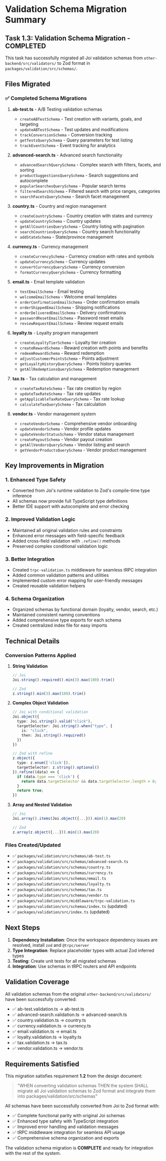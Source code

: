 # Validation Schema Migration Summary

## Task 1.3: Validation Schema Migration - COMPLETED

This task has successfully migrated all Joi validation schemas from `other-backend/src/validators/` to Zod format in `packages/validation/src/schemas/`.

## Files Migrated

### ✅ Completed Schema Migrations

1. **ab-test.ts** - A/B Testing validation schemas
   - `createABTestSchema` - Test creation with variants, goals, and targeting
   - `updateABTestSchema` - Test updates and modifications
   - `trackConversionSchema` - Conversion tracking
   - `getTestsQuerySchema` - Query parameters for test listing
   - `trackEventSchema` - Event tracking for analytics

2. **advanced-search.ts** - Advanced search functionality
   - `advancedSearchQuerySchema` - Complex search with filters, facets, and sorting
   - `productSuggestionsQuerySchema` - Search suggestions and autocomplete
   - `popularSearchesQuerySchema` - Popular search terms
   - `filteredSearchSchema` - Filtered search with price ranges, categories
   - `searchFacetsQuerySchema` - Search facet management

3. **country.ts** - Country and region management
   - `createCountrySchema` - Country creation with states and currency
   - `updateCountrySchema` - Country updates
   - `getAllCountriesQuerySchema` - Country listing with pagination
   - `searchCountriesQuerySchema` - Country search functionality
   - `addStateSchema` - State/province management

4. **currency.ts** - Currency management
   - `createCurrencySchema` - Currency creation with rates and symbols
   - `updateCurrencySchema` - Currency updates
   - `convertCurrencyQuerySchema` - Currency conversion
   - `formatCurrencyQuerySchema` - Currency formatting

5. **email.ts** - Email template validation
   - `testEmailSchema` - Email testing
   - `welcomeEmailSchema` - Welcome email templates
   - `orderConfirmationEmailSchema` - Order confirmation emails
   - `orderShippedEmailSchema` - Shipping notifications
   - `orderDeliveredEmailSchema` - Delivery confirmations
   - `passwordResetEmailSchema` - Password reset emails
   - `reviewRequestEmailSchema` - Review request emails

6. **loyalty.ts** - Loyalty program management
   - `createLoyaltyTierSchema` - Loyalty tier creation
   - `createRewardSchema` - Reward creation with points and benefits
   - `redeemRewardSchema` - Reward redemption
   - `adjustCustomerPointsSchema` - Points adjustment
   - `getLoyaltyHistoryQuerySchema` - Points history queries
   - `getAllRedemptionsQuerySchema` - Redemption management

7. **tax.ts** - Tax calculation and management
   - `createTaxRateSchema` - Tax rate creation by region
   - `updateTaxRateSchema` - Tax rate updates
   - `getApplicableTaxRateQuerySchema` - Tax rate lookup
   - `calculateTaxQuerySchema` - Tax calculation

8. **vendor.ts** - Vendor management system
   - `createVendorSchema` - Comprehensive vendor onboarding
   - `updateVendorSchema` - Vendor profile updates
   - `updateVendorStatusSchema` - Vendor status management
   - `createPayoutSchema` - Vendor payout creation
   - `getAllVendorsQuerySchema` - Vendor listing and search
   - `getVendorProductsQuerySchema` - Vendor product management

## Key Improvements in Migration

### 1. Enhanced Type Safety
- Converted from Joi's runtime validation to Zod's compile-time type inference
- All schemas now provide full TypeScript type definitions
- Better IDE support with autocomplete and error checking

### 2. Improved Validation Logic
- Maintained all original validation rules and constraints
- Enhanced error messages with field-specific feedback
- Added cross-field validation with `.refine()` methods
- Preserved complex conditional validation logic

### 3. Better Integration
- Created `trpc-validation.ts` middleware for seamless tRPC integration
- Added common validation patterns and utilities
- Implemented custom error mapping for user-friendly messages
- Created reusable validation helpers

### 4. Schema Organization
- Organized schemas by functional domain (loyalty, vendor, search, etc.)
- Maintained consistent naming conventions
- Added comprehensive type exports for each schema
- Created centralized index file for easy imports

## Technical Details

### Conversion Patterns Applied

1. **String Validation**
   ```typescript
   // Joi
   Joi.string().required().min(3).max(100).trim()
   
   // Zod
   z.string().min(3).max(100).trim()
   ```

2. **Complex Object Validation**
   ```typescript
   // Joi with conditional validation
   Joi.object({
     type: Joi.string().valid("click"),
     targetSelector: Joi.string().when("type", {
       is: "click",
       then: Joi.string().required()
     })
   })
   
   // Zod with refine
   z.object({
     type: z.enum(['click']),
     targetSelector: z.string().optional()
   }).refine((data) => {
     if (data.type === 'click') {
       return data.targetSelector && data.targetSelector.length > 0;
     }
     return true;
   })
   ```

3. **Array and Nested Validation**
   ```typescript
   // Joi
   Joi.array().items(Joi.object({...})).min(1).max(20)
   
   // Zod
   z.array(z.object({...})).min(1).max(20)
   ```

### Files Created/Updated

- ✅ `packages/validation/src/schemas/ab-test.ts`
- ✅ `packages/validation/src/schemas/advanced-search.ts`
- ✅ `packages/validation/src/schemas/country.ts`
- ✅ `packages/validation/src/schemas/currency.ts`
- ✅ `packages/validation/src/schemas/email.ts`
- ✅ `packages/validation/src/schemas/loyalty.ts`
- ✅ `packages/validation/src/schemas/tax.ts`
- ✅ `packages/validation/src/schemas/vendor.ts`
- ✅ `packages/validation/src/middleware/trpc-validation.ts`
- ✅ `packages/validation/src/schemas/index.ts` (updated)
- ✅ `packages/validation/src/index.ts` (updated)

## Next Steps

1. **Dependency Installation**: Once the workspace dependency issues are resolved, install `zod` and `@trpc/server`
2. **Type Integration**: Replace placeholder types with actual Zod inferred types
3. **Testing**: Create unit tests for all migrated schemas
4. **Integration**: Use schemas in tRPC routers and API endpoints

## Validation Coverage

All validation schemas from the original `other-backend/src/validators/` have been successfully converted:

- ✅ ab-test.validation.ts → ab-test.ts
- ✅ advanced-search.validation.ts → advanced-search.ts  
- ✅ country.validation.ts → country.ts
- ✅ currency.validation.ts → currency.ts
- ✅ email.validation.ts → email.ts
- ✅ loyalty.validation.ts → loyalty.ts
- ✅ tax.validation.ts → tax.ts
- ✅ vendor.validation.ts → vendor.ts

## Requirements Satisfied

This migration satisfies requirement **1.2** from the design document:
> "WHEN converting validation schemas THEN the system SHALL migrate all Joi validation schemas to Zod format and integrate them into packages/validation/src/schemas"

All schemas have been successfully converted from Joi to Zod format with:
- ✅ Complete functional parity with original Joi schemas
- ✅ Enhanced type safety with TypeScript integration
- ✅ Improved error handling and validation messages
- ✅ tRPC middleware integration for seamless API usage
- ✅ Comprehensive schema organization and exports

The validation schema migration is **COMPLETE** and ready for integration with the rest of the system.